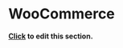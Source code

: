 # WooCommerce



**[Click](https://github.com/bambora/dev.bambora.com/blob/master/source/includes/online/carts/_woocommerce.md) to edit this section.**
